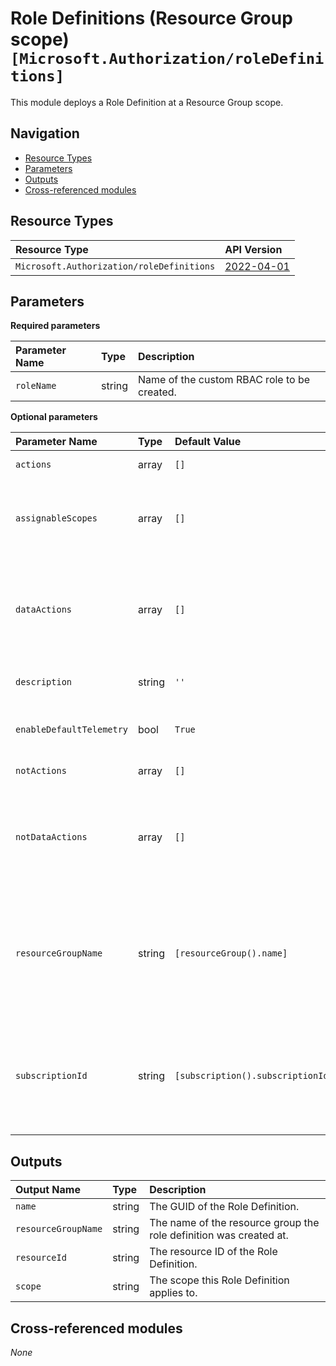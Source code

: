 # Role Definitions (Resource Group scope) `[Microsoft.Authorization/roleDefinitions]`

This module deploys a Role Definition at a Resource Group scope.

## Navigation

- [Resource Types](#Resource-Types)
- [Parameters](#Parameters)
- [Outputs](#Outputs)
- [Cross-referenced modules](#Cross-referenced-modules)

## Resource Types

| Resource Type                             | API Version                                                                                                        |
| :---------------------------------------- | :----------------------------------------------------------------------------------------------------------------- |
| `Microsoft.Authorization/roleDefinitions` | [2022-04-01](https://learn.microsoft.com/en-us/azure/templates/Microsoft.Authorization/2022-04-01/roleDefinitions) |

## Parameters

**Required parameters**

| Parameter Name | Type   | Description                                 |
| :------------- | :----- | :------------------------------------------ |
| `roleName`     | string | Name of the custom RBAC role to be created. |

**Optional parameters**

| Parameter Name           | Type   | Default Value                     | Description                                                                                                                                               |
| :----------------------- | :----- | :-------------------------------- | :-------------------------------------------------------------------------------------------------------------------------------------------------------- |
| `actions`                | array  | `[]`                              | List of allowed actions.                                                                                                                                  |
| `assignableScopes`       | array  | `[]`                              | Role definition assignable scopes. If not provided, will use the current scope provided.                                                                  |
| `dataActions`            | array  | `[]`                              | List of allowed data actions. This is not supported if the assignableScopes contains Management Group Scopes.                                             |
| `description`            | string | `''`                              | Description of the custom RBAC role to be created.                                                                                                        |
| `enableDefaultTelemetry` | bool   | `True`                            | Enable telemetry via a Globally Unique Identifier (GUID).                                                                                                 |
| `notActions`             | array  | `[]`                              | List of denied actions.                                                                                                                                   |
| `notDataActions`         | array  | `[]`                              | List of denied data actions. This is not supported if the assignableScopes contains Management Group Scopes.                                              |
| `resourceGroupName`      | string | `[resourceGroup().name]`          | The name of the Resource Group where the Role Definition and Target Scope will be applied to. If not provided, will use the current scope for deployment. |
| `subscriptionId`         | string | `[subscription().subscriptionId]` | The subscription ID where the Role Definition and Target Scope will be applied to. If not provided, will use the current scope for deployment.            |

## Outputs

| Output Name         | Type   | Description                                                        |
| :------------------ | :----- | :----------------------------------------------------------------- |
| `name`              | string | The GUID of the Role Definition.                                   |
| `resourceGroupName` | string | The name of the resource group the role definition was created at. |
| `resourceId`        | string | The resource ID of the Role Definition.                            |
| `scope`             | string | The scope this Role Definition applies to.                         |

## Cross-referenced modules

_None_
